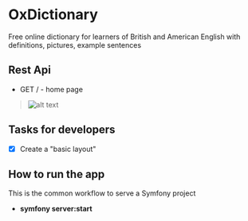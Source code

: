 # OxDictionary
 Free online dictionary for learners of British and American English with definitions, pictures, example sentences

## Rest Api
 * GET / - home page
 > ![alt text](https://github.com/alexanderzenchenko/odclient/blob/master/screen.PNG)

## Tasks for developers
- [x]  Create a "basic layout"

## How to run the app
 This is the common workflow to serve a Symfony project
 * **symfony server:start**
